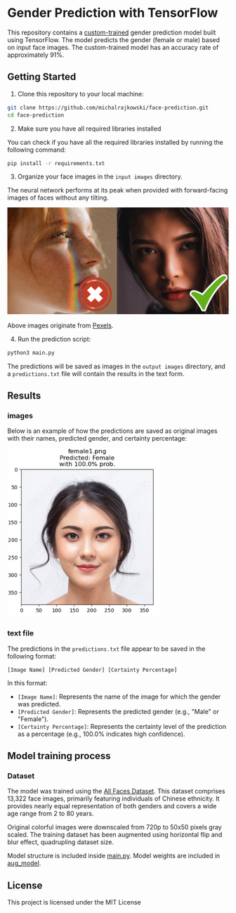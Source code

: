 # Gender Prediction with TensorFlow

This repository contains a [custom-trained](#model-training-process) gender prediction model built using TensorFlow. The model predicts the gender (female or male) based on input face images. The custom-trained model has an accuracy rate of approximately 91%. 

## Getting Started

1. Clone this repository to your local machine:

```bash
git clone https://github.com/michalrajkowski/face-prediction.git
cd face-prediction
```
2. Make sure you have all required libraries installed

You can check if you have all the required libraries installed by running the following command:

```bash
pip install -r requirements.txt
```
3. Organize your face images in the `input images` directory. 

The neural network performs at its peak when provided with forward-facing images of faces without any tilting.

![Face Input](face.webp)

Above images originate from [Pexels](https://www.pexels.com/search/face/).

4. Run the prediction script:

```bash
python3 main.py
```

The predictions will be saved as images in the `output images` directory, and a `predictions.txt` file will contain the results in the text form.

## Results

### images 

Below is an example of how the predictions are saved as original images with their names, predicted gender, and certainty percentage:

![Prediction Output](prediction.webp)

### text file
The predictions in the `predictions.txt` file appear to be saved in the following format:

```
[Image Name] [Predicted Gender] [Certainty Percentage]
```
In this format:

- `[Image Name]`: Represents the name of the image for which the gender was predicted.
- `[Predicted Gender]`: Represents the predicted gender (e.g., "Male" or "Female").
- `[Certainty Percentage]`: Represents the certainty level of the prediction as a percentage (e.g., 100.0% indicates high confidence).

## Model training process

### Dataset

The model was trained using the [All Faces Dataset](https://www.dropbox.com/s/a0lj1ddd54ns8qy/All-Age-Faces%20Dataset.zip?dl=0). This dataset comprises 13,322 face images, primarily featuring individuals of Chinese ethnicity. It provides nearly equal representation of both genders and covers a wide age range from 2 to 80 years. 

Original colorful images were downscaled from 720p to 50x50 pixels gray scaled. The training dataset has been augmented using horizontal flip and blur effect, quadrupling dataset size. 

Model structure is included inside [main.py](./main.py). Model weights are included in [aug_model](./model/).


## License

This project is licensed under the MIT License 
